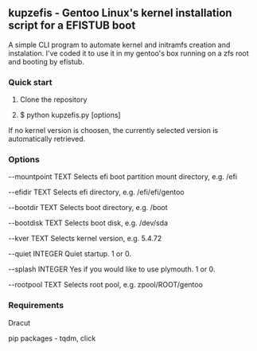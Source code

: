 ## kupzefis - Gentoo Linux's kernel installation script for a EFISTUB boot

A simple CLI program to automate kernel and initramfs creation and instalation.
I've coded it to use it in my gentoo's box running on a zfs root and booting by efistub.

### Quick start
1) Clone the repository

2) $ python kupzefis.py [options]

If no kernel version is choosen, the currently selected version is automatically retrieved.

### Options
  --mountpoint TEXT  Selects efi boot partition mount directory, e.g. /efi
  
  --efidir TEXT      Selects efi directory, e.g. /efi/efi/gentoo
  
  --bootdir TEXT     Selects boot directory, e.g. /boot
  
  --bootdisk TEXT    Selects boot disk, e.g. /dev/sda
  
  --kver TEXT        Selects kernel version, e.g. 5.4.72
  
  --quiet INTEGER    Quiet startup. 1 or 0.
  
  --splash INTEGER   Yes if you would like to use plymouth. 1 or 0.
  
  --rootpool TEXT    Selects root pool, e.g. zpool/ROOT/gentoo

### Requirements
Dracut

pip packages - tqdm, click
